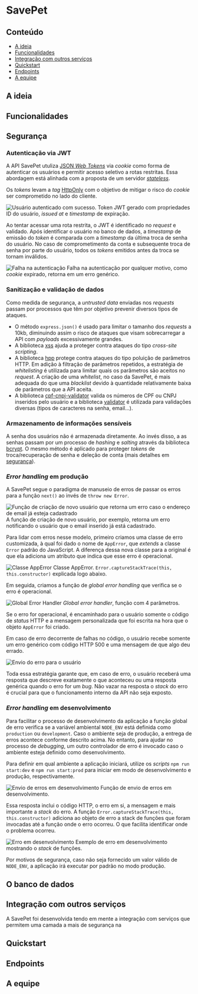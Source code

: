 # SavePet

## Conteúdo

- [A ideia](##-A-ideia)
- [Funcionalidades](##-Funcionalidades)
- [Integração com outros serviços](##-Integração-com-outros-serviços)
- [Quickstart](##-Quickstart)
- [Endpoints](##-Endpoints)
- [A equipe](##-A-equipe)

## A ideia

## Funcionalidades

## Segurança

### Autenticação via JWT

A API SavePet utuliza [JSON _Web Tokens_](https://jwt.io/) via _cookie_ como
forma de autenticar os usuários e permitir acesso seletivo a rotas restritas.
Essa abordagem está alinhada com a proposta de um servidor
[_stateless_](https://stackoverflow.com/a/5539862).

Os _tokens_ levam a _tag_ [HttpOnly](https://owasp.org/www-community/HttpOnly)
com o objetivo de mitigar o risco do _cookie_ ser comprometido no lado do
cliente.

![Usuário autenticado com sucesso.](./readme-imgs/autenticacao_sucesso.png)
Token JWT gerado com propriedades ID do usuário, _issued at_ e _timestamp_ de
expiração.

Ao tentar acessar uma rota restrita, o JWT é identificado no _request_ e
validado. Após identificar o usuário no banco de dados, a _timestamp_ de emissão
do _token_ é comparada com a _timestamp_ da última troca de senha do usuário. No
caso de comprometimento da conta e subsequente troca de senha por parte do
usuário, todos os _tokens_ emitidos antes da troca se tornam inválidos.

![Falha na autenticação](./readme-imgs/autenticacao_falha.png) Falha na
autenticação por qualquer motivo, como _cookie_ expirado, retorna em um erro
genérico.

### Sanitização e validação de dados

Como medida de segurança, a _untrusted data_ enviadas nos _requests_ passam por
processos que têm por objetivo prevenir diversos tipos de ataques.

- O método `express.json()` é usado para limitar o tamanho dos _requests_ a
  10kb, diminuindo assim o risco de ataques que visam sobrecarregar a API com
  _payloads_ excessivamente grandes.
- A biblioteca [xss](https://www.npmjs.com/package/xss) ajuda a proteger contra
  ataques do tipo _cross-site scripting_.
- A biblioteca [hpp](https://www.npmjs.com/package/hpp) protege contra ataques
  do tipo poluição de parâmetros HTTP. Em adição à filtração de parâmetros
  repetidos, a estratégia de _whitelisting_ é utilizada para limitar quais os
  parâmetros são aceitos no _request_. A criação de uma _whitelist_, no caso da
  SavePet, é mais adequada do que uma _blacklist_ devido à quantidade
  relativamente baixa de parâmetros que a API aceita.
- A biblioteca
  [cpf-cnpj-validator](https://www.npmjs.com/package/cpf-cnpj-validator) valida
  os números de CPF ou CNPJ inseridos pelo usuário e a biblioteca
  [validator](https://www.npmjs.com/package/validator) é utilizada para
  validações diversas (tipos de caracteres na senha, email...).

### Armazenamento de informações sensíveis

A senha dos usuários não é armazenada diretamente. Ao invés disso, a as senhas
passam por um processo de _hashing_ e _salting_ através da biblioteca
[bcrypt](https://www.npmjs.com/package/bcrypt). O mesmo método é aplicado para
proteger _tokens_ de troca/recuperação de senha e deleção de conta (mais
detalhes em [segurança](###-Segurança)).

### _Error handling_ em produção

A SavePet segue o paradigma de manuseio de erros de passar os erros para a
função `next()` ao invés de `throw new Error`.

![Função de criação de novo usuário que retorna um erro caso o endereço de email já esteja cadastrado](./readme-imgs/erro_next.png)
A função de criação de novo usuário, por exemplo, retorna um erro notificando o
usuário que o email inserido já está cadastrado.

Para lidar com erros nesse modelo, primeiro criamos uma classe de erro
customizada, à qual foi dado o nome de `AppError`, que _extends_ a classe
`Error` padrão do JavaScript. A diferença dessa nova classe para a original é
que ela adiciona um atributo que indica que esse erro é operacional.

![Classe AppError](./readme-imgs/erro_apperror.png) Classe AppError.
`Error.captureStackTrace(this, this.constructor)` explicada logo abaixo.

Em seguida, criamos a função de _global error handling_ que verifica se o erro é
operacional.

![Global Error Handler](./readme-imgs/erro_global_error_handler.png) _Global
error handler_, função com 4 parâmetros.

Se o erro for operacional, é encaminhado para o usuário somente o código de
_status_ HTTP e a mensagem personalizada que foi escrita na hora que o objeto
`AppError` foi criado.

Em caso de erro decorrente de falhas no código, o usuário recebe somente um erro
genérico com código HTTP 500 e uma mensagem de que algo deu errado.

![Envio do erro para o usuário](./readme-imgs/erro_senderrorprod.png)

Toda essa estratégia garante que, em caso de erro, o usuário receberá uma
resposta que descreve exatamente o que aconteceu ou uma resposta genérica quando
o erro for um _bug_. Não vazar na resposta o _stack_ do erro é crucial para que
o funcionamento interno da API não seja exposto.

### _Error handling_ em desenvolvimento

Para facilitar o processo de desenvolvimento da aplicação a função global de
erro verifica se a variável ambiental `NODE_ENV` está definida como `production`
ou `development`. Caso o ambiente seja de produção, a entrega de erros acontece
conforme descrito acima. No entanto, para ajudar no processo de _debugging_, um
outro controlador de erro é invocado caso o ambiente esteja definido como
desenvolvimento.

Para definir em qual ambiente a aplicação iniciará, utilize os _scripts_
`npm run start:dev` e `npm run start:prod` para iniciar em modo de
desenvolvimento e produção, respectivamente.

![Envio de erros em desenvolvimento](./readme-imgs/erro_senderrordev.png) Função
de envio de erros em desenvolvimento.

Essa resposta inclui o código HTTP, o erro em si, a mensagem e mais importante a
_stack_ do erro. A função `Error.captureStackTrace(this, this.constructor)`
adiciona ao objeto de erro a stack de funções que foram invocadas até a função
onde o erro ocorreu. O que facilita identificar onde o problema ocorreu.

![Erro em desenvolvimento](./readme-imgs/erro_desenvolvimento.png) Exemplo de
erro em desenvolvimento mostrando o _stack_ de funções.

Por motivos de segurança, caso não seja fornecido um valor válido de `NODE_ENV`,
a aplicação irá executar por padrão no modo produção.

## O banco de dados

## Integração com outros serviços

A SavePet foi desenvolvida tendo em mente a integração com serviços que permitem
uma camada a mais de segurança na

## Quickstart

## Endpoints

## A equipe
